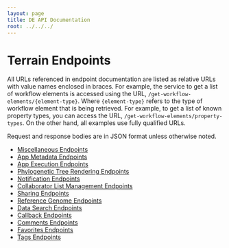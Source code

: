 ```yaml
---
layout: page
title: DE API Documentation
root: ../../../
---
```


# Terrain Endpoints

All URLs referenced in endpoint documentation are listed as relative URLs with value names enclosed in braces. For example, the service to get a list of workflow elements is accessed using the URL, `/get-workflow-elements/{element-type}`. Where `{element-type}` refers to the type of workflow element that is being retrieved. For example, to get a list of known property types, you can access the URL, `/get-workflow-elements/property-types`. On the other hand, all examples use fully qualified URLs.

Request and response bodies are in JSON format unless otherwise noted.

* [Miscellaneous Endpoints](misc.html)
* [App Metadata Endpoints](app-metadata.html)
* [App Execution Endpoints](app-execution.html)
* [Phylogenetic Tree Rendering Endpoints](tree-viewing.html)
* [Notification Endpoints](notifications.html)
* [Collaborator List Management Endpoints](collaborators.html)
* [Sharing Endpoints](sharing.html)
* [Reference Genome Endpoints](reference-genomes.html)
* [Data Search Endpoints](filesystem/search.html)
* [Callback Endpoints](callbacks.html)
* [Comments Endpoints](comments.html)
* [Favorites Endpoints](favorites.html)
* [Tags Endpoints](tags.html)
